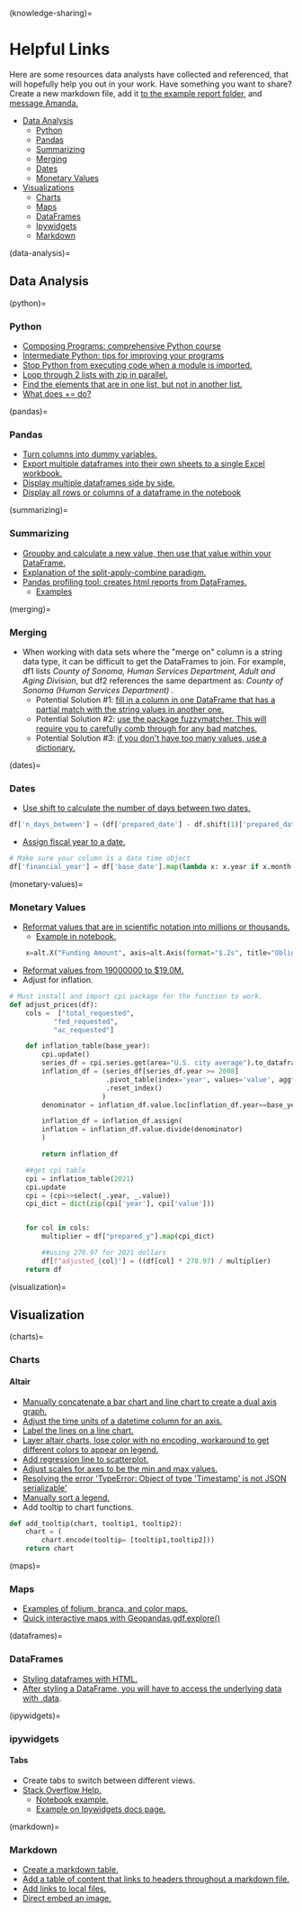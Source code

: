 (knowledge-sharing)=

# Helpful Links

Here are some resources data analysts have collected and referenced, that will hopefully help you out in your work. Have something you want to share? Create a new markdown file, add it [to the example report folder](https://github.com/cal-itp/data-analyses/tree/main/example_report), and [message Amanda.](https://app.slack.com/client/T014965JTHA/C013N8GELLF/user_profile/U02PCTPSZ8A)

- [Data Analysis](#data-analysis)
  - [Python](#python)
  - [Pandas](#pandas)
  - [Summarizing](#summarizing)
  - [Merging](#merging)
  - [Dates](#dates)
  - [Monetary Values](#monetary-values)
- [Visualizations](#visualization)
  - [Charts](#charts)
  - [Maps](#maps)
  - [DataFrames](#dataframes)
  - [Ipywidgets](#ipywidgets)
  - [Markdown](#markdown)

(data-analysis)=

## Data Analysis

(python)=

### Python

- [Composing Programs: comprehensive Python course](https://composingprograms.com/)
- [Intermediate Python: tips for improving your programs](https://book.pythontips.com/en/latest/index.html)
- [Stop Python from executing code when a module is imported.](https://stackoverflow.com/questions/6523791/why-is-python-running-my-module-when-i-import-it-and-how-do-i-stop-it)
- [Loop through 2 lists with zip in parallel.](https://stackoverflow.com/questions/1663807/how-to-iterate-through-two-lists-in-parallel)
- [Find the elements that are in one list, but not in another list.](https://stackoverflow.com/questions/41125909/python-find-elements-in-one-list-that-are-not-in-the-other)
- [What does += do?](https://stackoverflow.com/questions/4841436/what-exactly-does-do)

(pandas)=

### Pandas

- [Turn columns into dummy variables.](https://pandas.pydata.org/docs/reference/api/pandas.get_dummies.html)
- [Export multiple dataframes into their own sheets to a single Excel workbook.](https://xlsxwriter.readthedocs.io/example_pandas_multiple.html)
- [Display multiple dataframes side by side.](https://stackoverflow.com/questions/38783027/jupyter-notebook-display-two-pandas-tables-side-by-side)
- [Display all rows or columns of a dataframe in the notebook](https://pandas.pydata.org/pandas-docs/stable/user_guide/options.html)

(summarizing)=

### Summarizing

- [Groupby and calculate a new value, then use that value within your DataFrame.](https://stackoverflow.com/questions/35640364/python-pandas-max-value-in-a-group-as-a-new-column)
- [Explanation of the split-apply-combine paradigm.](https://stackoverflow.com/questions/30244952/how-do-i-create-a-new-column-from-the-output-of-pandas-groupby-sum)
- [Pandas profiling tool: creates html reports from DataFrames.](https://github.com/ydataai/pandas-profiling)
  - [Examples](https://pandas-profiling.ydata.ai/examples/master/census/census_report.html)

(merging)=

### Merging

- When working with data sets where the "merge on" column is a string data type, it can be difficult to get the DataFrames to join. For example, df1 lists <i>County of Sonoma, Human Services Department, Adult and Aging Division</i>, but df2 references the same department as: <i>County of Sonoma (Human Services Department) </i>.
  - Potential Solution #1: [fill in a column in one DataFrame that has a partial match with the string values in another one.](https://stackoverflow.com/questions/61811137/based-on-partial-string-match-fill-one-data-frame-column-from-another-dataframe)
  - Potential Solution #2: [use the package fuzzymatcher. This will require you to carefully comb through for any bad matches.](https://pbpython.com/record-linking.html)
  - Potential Solution #3: [if you don't have too many values, use a dictionary.](https://github.com/cal-itp/data-analyses/blob/main/drmt_grants/TIRCP_functions.py#:~:text=%23%23%23%20RECIPIENTS%20%23%23%23,%7D)

(dates)=

### Dates

- [Use shift to calculate the number of days between two dates.](https://towardsdatascience.com/all-the-pandas-shift-you-should-know-for-data-analysis-791c1692b5e)

```python
df['n_days_between'] = (df['prepared_date'] - df.shift(1)['prepared_date']).dt.days
```

- [Assign fiscal year to a date.](https://stackoverflow.com/questions/59181855/get-the-financial-year-from-a-date-in-a-pandas-dataframe-and-add-as-new-column)

```python
# Make sure your column is a date time object
df['financial_year'] = df['base_date'].map(lambda x: x.year if x.month > 3 else x.year-1)
```

(monetary-values)=

### Monetary Values

- [Reformat values that are in scientific notation into millions or thousands.](https://github.com/d3/d3-format)
  - [Example in notebook.](https://github.com/cal-itp/data-analyses/blob/30de5cd2fed3a37e2c9cfb661929252ad76f6514/dla/e76_obligated_funds/_dla_utils.py#L221)

```python
    x=alt.X("Funding Amount", axis=alt.Axis(format="$.2s", title="Obligated Funding ($2021)"))
```

- [Reformat values from 19000000 to $19.0M.](https://stackoverflow.com/questions/41271673/format-numbers-in-a-python-pandas-dataframe-as-currency-in-thousands-or-millions)
- Adjust for inflation.

```python
# Must install and import cpi package for the function to work.
def adjust_prices(df):
    cols =  ["total_requested",
           "fed_requested",
           "ac_requested"]

    def inflation_table(base_year):
        cpi.update()
        series_df = cpi.series.get(area="U.S. city average").to_dataframe()
        inflation_df = (series_df[series_df.year >= 2008]
                        .pivot_table(index='year', values='value', aggfunc='mean')
                        .reset_index()
                       )
        denominator = inflation_df.value.loc[inflation_df.year==base_year].iloc[0]

        inflation_df = inflation_df.assign(
        inflation = inflation_df.value.divide(denominator)
        )

        return inflation_df

    ##get cpi table
    cpi = inflation_table(2021)
    cpi.update
    cpi = (cpi>>select(_.year, _.value))
    cpi_dict = dict(zip(cpi['year'], cpi['value']))


    for col in cols:
        multiplier = df["prepared_y"].map(cpi_dict)

        ##using 270.97 for 2021 dollars
        df[f"adjusted_{col}"] = ((df[col] * 270.97) / multiplier)
    return df
```

(visualization)=

## Visualization

(charts)=

### Charts

#### Altair

- [Manually concatenate a bar chart and line chart to create a dual axis graph.](https://github.com/altair-viz/altair/issues/1934)
- [Adjust the time units of a datetime column for an axis.](https://altair-viz.github.io/user_guide/transform/timeunit.html)
- [Label the lines on a line chart.](https://stackoverflow.com/questions/61194028/adding-labels-at-end-of-line-chart-in-altair)
- [Layer altair charts, lose color with no encoding, workaround to get different colors to appear on legend.](https://github.com/altair-viz/altair/issues/1099)
- [Add regression line to scatterplot.](https://stackoverflow.com/questions/61447422/quick-way-to-visualise-multiple-columns-in-altair-with-regression-lines)
- [Adjust scales for axes to be the min and max values.](https://stackoverflow.com/questions/62281179/how-to-adjust-scale-ranges-in-altair)
- [Resolving the error 'TypeError: Object of type 'Timestamp' is not JSON serializable'](https://github.com/altair-viz/altair/issues/1355)
- [Manually sort a legend.](https://github.com/cal-itp/data-analyses/blob/460e9fc8f4311e90d9c647e149a23a9e38035394/Agreement_Overlap/Visuals.ipynb)
- Add tooltip to chart functions.

```python
def add_tooltip(chart, tooltip1, tooltip2):
    chart = (
        chart.encode(tooltip= [tooltip1,tooltip2]))
    return chart
```

(maps)=

### Maps

- [Examples of folium, branca, and color maps.](https://nbviewer.org/github/python-visualization/folium/blob/v0.2.0/examples/Colormaps.ipynb)
- [Quick interactive maps with Geopandas.gdf.explore()](https://geopandas.org/en/stable/docs/reference/api/geopandas.GeoDataFrame.explore.html)

(dataframes)=

### DataFrames

- [Styling dataframes with HTML.](https://pandas.pydata.org/pandas-docs/stable/user_guide/style.html)
- [After styling a DataFrame, you will have to access the underlying data with .data](https://stackoverflow.com/questions/56647813/perform-operations-after-styling-in-a-dataframe).

(ipywidgets)=

### ipywidgets

#### Tabs

- Create tabs to switch between different views.
- [Stack Overflow Help.](https://stackoverflow.com/questions/50842160/how-to-display-matplotlib-plots-in-a-jupyter-tab-widget)
  - [Notebook example.](https://github.com/cal-itp/data-analyses/blob/main/dla/e76_obligated_funds/charting_function_work.ipynb?short_path=1c01de9#L302333)
  - [Example on Ipywidgets docs page.](https://ipywidgets.readthedocs.io/en/latest/examples/Widget%20List.html#Tabs)

(markdown)=

### Markdown

- [Create a markdown table.](https://www.pluralsight.com/guides/working-tables-github-markdown)
- [Add a table of content that links to headers throughout a markdown file.](https://stackoverflow.com/questions/2822089/how-to-link-to-part-of-the-same-document-in-markdown)
- [Add links to local files.](https://stackoverflow.com/questions/32563078/how-link-to-any-local-file-with-markdown-syntax?rq=1)
- [Direct embed an image.](https://datascienceparichay.com/article/insert-image-in-a-jupyter-notebook/)
